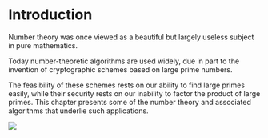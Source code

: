 # Introduction

Number theory was once viewed as a beautiful but largely useless subject in pure mathematics.&#x20;

Today number-theoretic algorithms are used widely, due in part to the invention of cryptographic schemes based on large prime numbers.&#x20;

The feasibility of these schemes rests on our ability to find large primes easily, while their security rests on our inability to factor the product of large primes. This chapter presents some of the number theory and associated algorithms that underlie such applications.

![](../.gitbook/assets/360\_F\_299848927\_S0EwX0P6HWGigW6qZWFIBaczKMQuq5D9.jpg)
